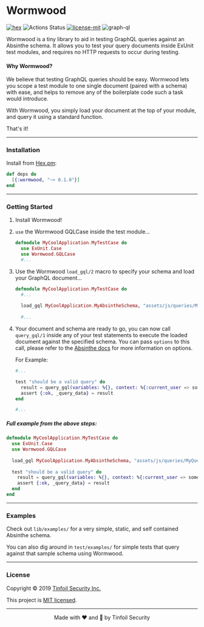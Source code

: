 # Wormwood

[![hex](https://img.shields.io/hexpm/v/wormwood.svg)](https://hex.pm/packages/wormwood)
![Actions Status](https://github.com/tinfoil/wormwood/workflows/Elixir%20CI/badge.svg)
[![license-mit](https://img.shields.io/badge/license-MIT-blue)](https://github.com/tinfoil/wormwood/blob/master/LICENSE)
![graph-ql](https://img.shields.io/badge/%E2%99%A5-graphql-ff69b4)

Wormwood is a tiny library to aid in testing GraphQL queries against an Absinthe schema. It allows you to test your query documents inside ExUnit test modules, and requires no HTTP requests to occur during testing.

#### Why Wormwood?

We believe that testing GraphQL queries should be easy. Wormwood lets you scope a test module to one single document (paired with a schema) with ease, and helps to remove any of the boilerplate code such a task would introduce.

With Wormwood, you simply load your document at the top of your module, and query it using a standard function. 

That's it!

----------

### Installation

Install from [Hex.pm](https://hex.pm/packages/wormwood):

```elixir
def deps do
  [{:wormwood, "~> 0.1.0"}]
end
```

----------

### Getting Started

1. Install Wormwood!
2. `use` the Wormwood GQLCase inside the test module...

	```elixir
	defmodule MyCoolApplication.MyTestCase do
	  use ExUnit.Case
	  use Wormwood.GQLCase
	  #...
	```	
3. Use the Wormwood `load_gql/2` macro to specify your schema and load your GraphQL document...

	```elixir
   defmodule MyCoolApplication.MyTestCase do
	  #...
	  
	  load_gql MyCoolApplication.MyAbsintheSchema, "assets/js/queries/MyQuery.gql"
	  
	  #...
	```

4. Your document and schema are ready to go, you can now call `query_gql/1` inside any of your test statements to execute the loaded document against the specified schema. You can pass `options` to this call, please refer to the [Absinthe docs](https://hexdocs.pm/absinthe/Absinthe.html#run/3-options) for more information on options.

	For Example:
	
	```elixir
	#...
	
	test "should be a valid query" do
	  result = query_gql(variables: %{}, context: %{:current_user => some_user})
	  assert {:ok, _query_data} = result
	end
	
	#...
	```


##### Full example from the above steps:

```elixir
defmodule MyCoolApplication.MyTestCase do
  use ExUnit.Case
  use Wormwood.GQLCase
	  
  load_gql MyCoolApplication.MyAbsintheSchema, "assets/js/queries/MyQuery.gql" 
	  
  test "should be a valid query" do
    result = query_gql(variables: %{}, context: %{:current_user => some_user})
    assert {:ok, _query_data} = result
  end
end
```

----------

### Examples

Check out `lib/examples/` for a very simple, static, and self contained Absinthe schema. 

You can also dig around in `test/examples/` for simple tests that query against that sample schema using Wormwood.

----------

### License

Copyright © 2019 [Tinfoil Security Inc.](https://www.tinfoilsecurity.com/go/opensource)

This project is [MIT licensed](https://github.com/tinfoil/wormwood/blob/master/LICENSE).

----------

<p align="center">
	Made with ❤️ and 🔐 by Tinfoil Security
</p>
